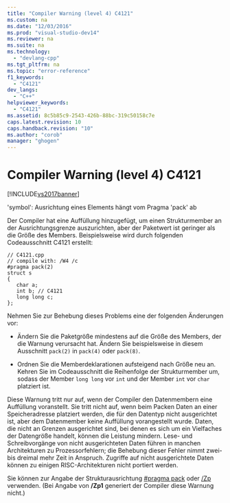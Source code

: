 ```yaml
---
title: "Compiler Warning (level 4) C4121"
ms.custom: na
ms.date: "12/03/2016"
ms.prod: "visual-studio-dev14"
ms.reviewer: na
ms.suite: na
ms.technology: 
  - "devlang-cpp"
ms.tgt_pltfrm: na
ms.topic: "error-reference"
f1_keywords: 
  - "C4121"
dev_langs: 
  - "C++"
helpviewer_keywords: 
  - "C4121"
ms.assetid: 8c5b85c9-2543-426b-88bc-319c50158c7e
caps.latest.revision: 10
caps.handback.revision: "10"
ms.author: "corob"
manager: "ghogen"
---
```

# Compiler Warning (level 4) C4121
[!INCLUDE[vs2017banner](../../assembler/inline/includes/vs2017banner.md)]

'symbol': Ausrichtung eines Elements hängt vom Pragma 'pack' ab  
  
 Der Compiler hat eine Auffüllung hinzugefügt, um einen Strukturmember an der Ausrichtungsgrenze auszurichten, aber der Paketwert ist geringer als die Größe des Members.  Beispielsweise wird durch folgenden Codeausschnitt C4121 erstellt:  
  
```  
// C4121.cpp  
// compile with: /W4 /c  
#pragma pack(2)  
struct s  
{  
   char a;  
   int b; // C4121  
   long long c;  
};  
```  
  
 Nehmen Sie zur Behebung dieses Problems eine der folgenden Änderungen vor:  
  
-   Ändern Sie die Paketgröße mindestens auf die Größe des Members, der die Warnung verursacht hat.  Ändern Sie beispielsweise in diesem Ausschnitt `pack(2)` in `pack(4)` oder `pack(8)`.  
  
-   Ordnen Sie die Memberdeklarationen aufsteigend nach Größe neu an.  Kehren Sie im Codeausschnitt die Reihenfolge der Strukturmember um, sodass der Member `long long` vor `int` und der Member `int` vor `char` platziert ist.  
  
 Diese Warnung tritt nur auf, wenn der Compiler den Datenmembern eine Auffüllung voranstellt.  Sie tritt nicht auf, wenn beim Packen Daten an einer Speicheradresse platziert werden, die für den Datentyp nicht ausgerichtet ist, aber dem Datenmember keine Auffüllung vorangestellt wurde.  Daten, die nicht an Grenzen ausgerichtet sind, bei denen es sich um ein Vielfaches der Datengröße handelt, können die Leistung mindern.  Lese\- und Schreibvorgänge von nicht ausgerichteten Daten führen in manchen Architekturen zu Prozessorfehlern; die Behebung dieser Fehler nimmt zwei\- bis dreimal mehr Zeit in Anspruch.  Zugriffe auf nicht ausgerichtete Daten können zu einigen RISC\-Architekturen nicht portiert werden.  
  
 Sie können zur Angabe der Strukturausrichtung [\#pragma pack](../../preprocessor/pack.md) oder [\/Zp](../../build/reference/zp-struct-member-alignment.md) verwenden. \(Bei Angabe von **\/Zp1** generiert der Compiler diese Warnung nicht.\)